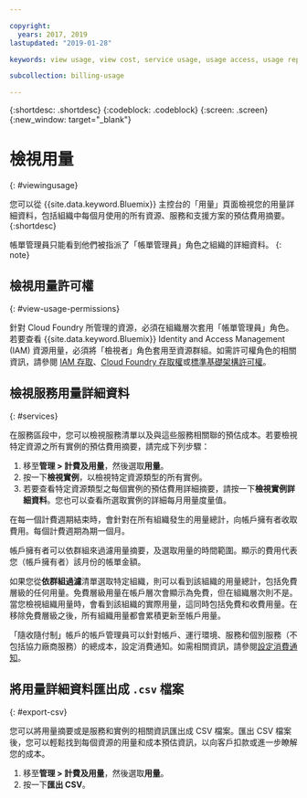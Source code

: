 ```yaml
---

copyright:
  years: 2017, 2019
lastupdated: "2019-01-28"

keywords: view usage, view cost, service usage, usage access, usage report

subcollection: billing-usage

---
```


{:shortdesc: .shortdesc}
{:codeblock: .codeblock}
{:screen: .screen}
{:new_window: target="_blank"}


# 檢視用量
{: #viewingusage}

您可以從 {{site.data.keyword.Bluemix}} 主控台的「用量」頁面檢視您的用量詳細資料，包括組織中每個月使用的所有資源、服務和支援方案的預估費用摘要。
{:shortdesc}

帳單管理員只能看到他們被指派了「帳單管理員」角色之組織的詳細資料。
{: note}


## 檢視用量許可權
{: #view-usage-permissions}

針對 Cloud Foundry 所管理的資源，必須在組織層次套用「帳單管理員」角色。若要查看 {{site.data.keyword.Bluemix}} Identity and Access Management (IAM) 資源用量，必須將「檢視者」角色套用至資源群組。如需許可權角色的相關資訊，請參閱 [IAM 存取](/docs/iam?topic=iam-userroles)、[Cloud Foundry 存取權](/docs/iam?topic=iam-cfaccess)或[標準基礎架構許可權](/docs/iam?topic=iam-infrapermission)。

## 檢視服務用量詳細資料
{: #services}

在服務區段中，您可以檢視服務清單以及與這些服務相關聯的預估成本。若要檢視特定資源之所有實例的預估費用摘要，請完成下列步驟：

1. 移至**管理 > 計費及用量**，然後選取**用量**。
2. 按一下**檢視實例**，以檢視特定資源類型的所有實例。  
3. 若要查看特定資源類型之每個實例的預估費用詳細摘要，請按一下**檢視實例詳細資料**。您也可以查看所選取實例的詳細每月用量度量值。

在每一個計費週期結束時，會針對在所有組織發生的用量總計，向帳戶擁有者收取費用。每個計費週期為期一個月。

帳戶擁有者可以依群組來過濾用量摘要，及選取用量的時間範圍。顯示的費用代表您（帳戶擁有者）該月份的帳單金額。

如果您從**依群組過濾**清單選取特定組織，則可以看到該組織的用量總計，包括免費層級的任何用量。免費層級用量在帳戶層次會顯示為免費，但在組織層次則不是。當您檢視組織用量時，會看到該組織的實際用量，這同時包括免費和收費用量。在移除免費層級之後，所有組織用量都會累積更新至帳戶用量。

「隨收隨付制」帳戶的帳戶管理員可以針對帳戶、運行環境、服務和個別服務（不包括協力廠商服務）的總成本，設定消費通知。如需相關資訊，請參閱[設定消費通知](/docs/billing-usage?topic=billing-usage-spending)。

## 將用量詳細資料匯出成 `.csv` 檔案
{: #export-csv}

您可以將用量摘要或是服務和實例的相關資訊匯出成 CSV 檔案。匯出 CSV 檔案後，您可以輕鬆找到每個資源的用量和成本預估資訊，以向客戶扣款或進一步瞭解您的成本。

1. 移至**管理 > 計費及用量**，然後選取**用量**。
2. 按一下**匯出 CSV**。  
